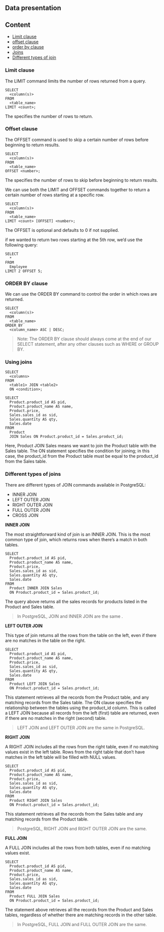 ## Data presentation

Content
---
- [Limit clause](#limit-clause)
- [offset clause](#offset-clause)
- [order by clause](#order-by-clause)
- [Joins](#using-joins)
- [Different types of join](#different-types-of-joins)

### Limit clause

The LIMIT command limits the number of rows returned from a query.

```
SELECT
  <column(s)>
FROM
  <table_name>
LIMIT <count>;
```
The <count> specifies the number of rows to return.


### Offset clause

The OFFSET command is used to skip a certain number of rows before beginning to return results.

```
SELECT
  <column(s)>
FROM
  <table_name> 
OFFSET <number>;
```

The <number> specifies the number of rows to skip before beginning to return results.


We can use both the LIMIT and OFFSET commands together to return a certain number of rows starting at a specific row.

```
SELECT
  <column(s)>
FROM
  <table_name> 
LIMIT <count> [OFFSET] <number>;

```

The OFFSET is optional and defaults to 0 if not supplied.


if we wanted to return two rows starting at the 5th row, we’d use the following query:

```
SELECT
  *
FROM
  Employee
LIMIT 2 OFFSET 5;

```

### ORDER BY clause

We can use the ORDER BY command to control the order in which rows are returned.

```
SELECT
  <column(s)>
FROM
  <table_name>
ORDER BY
  <column_name> ASC | DESC;
```

>Note: The ORDER BY clause should always come at the end of our SELECT statement, after any other clauses such as WHERE or GROUP BY.


### Using joins

```
SELECT
  <columns>
FROM
  <table1> JOIN <table2> 
  ON <condition>;

```

```
SELECT
  Product.product_id AS pid,
  Product.product_name AS name,
  Product.price,
  Sales.sales_id as sid,
  Sales.quantity AS qty,
  Sales.date
FROM
  Product
  JOIN Sales ON Product.product_id = Sales.product_id;

```
Here, Product JOIN Sales means we want to join the Product table with the Sales table. The ON statement specifies the condition for joining; in this case, the product_id from the Product table must be equal to the product_id from the Sales table.


### Different types of joins

There are different types of JOIN commands available in PostgreSQL:

- INNER JOIN
- LEFT OUTER JOIN
- RIGHT OUTER JOIN
- FULL OUTER JOIN
- CROSS JOIN


**INNER JOIN**

The most straightforward kind of join is an INNER JOIN. This is the most common type of join, which returns rows when there’s a match in both tables.

```
SELECT
  Product.product_id AS pid,
  Product.product_name AS name,
  Product.price,
  Sales.sales_id as sid,
  Sales.quantity AS qty,
  Sales.date
FROM
  Product INNER JOIN Sales 
  ON Product.product_id = Sales.product_id;
```

The query above returns all the sales records for products listed in the Product and Sales table.

>In PostgreSQL, JOIN and INNER JOIN are the same .

**LEFT OUTER JOIN**

This type of join returns all the rows from the table on the left, even if there are no matches in the table on the right.

```
SELECT
  Product.product_id AS pid,
  Product.product_name AS name,
  Product.price,
  Sales.sales_id as sid,
  Sales.quantity AS qty,
  Sales.date
FROM
  Product LEFT JOIN Sales 
  ON Product.product_id = Sales.product_id;

```

This statement retrieves all the records from the Product table, and any matching records from the Sales table. The ON clause specifies the relationship between the tables using the product_id column. This is called a LEFT JOIN because all records from the left (first) table are returned, even if there are no matches in the right (second) table.

> LEFT JOIN and LEFT OUTER JOIN are the same in PostgreSQL.

**RIGHT JOIN**

A RIGHT JOIN includes all the rows from the right table, even if no matching values exist in the left table. Rows from the right table that don’t have matches in the left table will be filled with NULL values.

```
SELECT
  Product.product_id AS pid,
  Product.product_name AS name,
  Product.price,
  Sales.sales_id as sid,
  Sales.quantity AS qty,
  Sales.date
FROM
  Product RIGHT JOIN Sales 
  ON Product.product_id = Sales.product_id;
```
This statement retrieves all the records from the Sales table and any matching records from the Product table.

> PostgreSQL, RIGHT JOIN and RIGHT OUTER JOIN are the same.

**FULL JOIN**

A FULL JOIN includes all the rows from both tables, even if no matching values exist.

```
SELECT
  Product.product_id AS pid,
  Product.product_name AS name,
  Product.price,
  Sales.sales_id as sid,
  Sales.quantity AS qty,
  Sales.date
FROM
  Product FULL JOIN Sales 
  ON Product.product_id = Sales.product_id;
```

The statement above retrieves all the records from the Product and Sales tables, regardless of whether there are matching records in the other table.

>  In PostgreSQL, FULL JOIN and FULL OUTER JOIN are the same.


